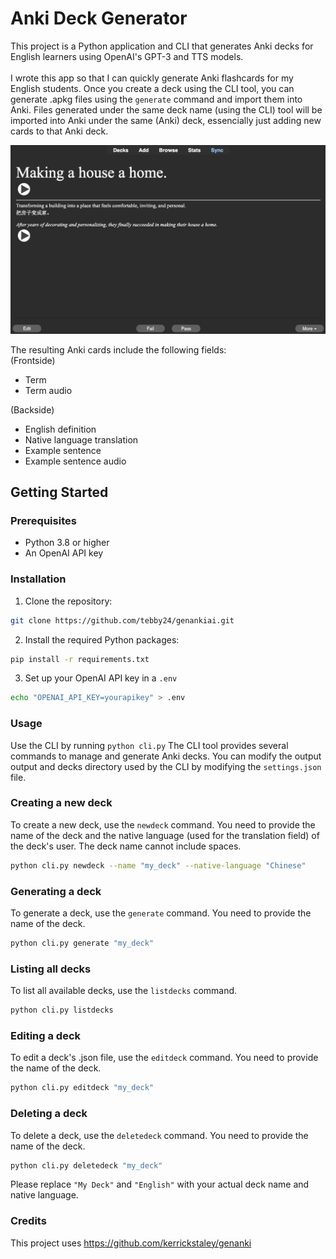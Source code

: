 # Anki Deck Generator

This project is a Python application and CLI that generates Anki decks for English learners using OpenAI's GPT-3 and TTS models.
<br/><br/>
I wrote this app so that I can quickly generate Anki flashcards for my English students.
Once you create a deck using the CLI tool, you can generate .apkg files using the `generate` command and import them into Anki.
Files generated under the same deck name (using the CLI) tool will be imported into Anki under the same (Anki) deck, essencially just adding new cards to that Anki deck.

![anki card example](images/card_example.png)

The resulting Anki cards include the following fields:\
(Frontside)

-   Term
-   Term audio

(Backside)

-   English definition
-   Native language translation
-   Example sentence
-   Example sentence audio

## Getting Started

### Prerequisites

-   Python 3.8 or higher
-   An OpenAI API key

### Installation

1. Clone the repository:

```sh
git clone https://github.com/tebby24/genankiai.git
```

2. Install the required Python packages:

```sh
pip install -r requirements.txt
```

3. Set up your OpenAI API key in a `.env`

```sh
echo "OPENAI_API_KEY=yourapikey" > .env
```

### Usage

Use the CLI by running `python cli.py`
The CLI tool provides several commands to manage and generate Anki decks.
You can modify the output output and decks directory used by the CLI by modifying the `settings.json` file.

### Creating a new deck

To create a new deck, use the `newdeck` command.
You need to provide the name of the deck and the native language (used for the translation field) of the deck's user.
The deck name cannot include spaces.

```bash
python cli.py newdeck --name "my_deck" --native-language "Chinese"
```

### Generating a deck

To generate a deck, use the `generate` command. You need to provide the name of the deck.

```bash
python cli.py generate "my_deck"
```

### Listing all decks

To list all available decks, use the `listdecks` command.

```bash
python cli.py listdecks
```

### Editing a deck

To edit a deck's .json file, use the `editdeck` command. You need to provide the name of the deck.

```bash
python cli.py editdeck "my_deck"
```

### Deleting a deck

To delete a deck, use the `deletedeck` command. You need to provide the name of the deck.

```bash
python cli.py deletedeck "my_deck"
```

Please replace `"My Deck"` and `"English"` with your actual deck name and native language.

### Credits

This project uses https://github.com/kerrickstaley/genanki
